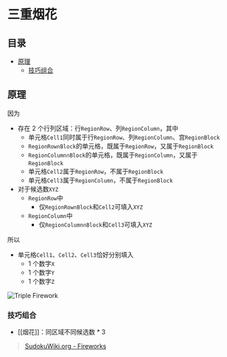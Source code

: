 # 三重烟花

<!-- START doctoc generated TOC please keep comment here to allow auto update -->
<!-- DON'T EDIT THIS SECTION, INSTEAD RE-RUN doctoc TO UPDATE -->
## 目录

- [原理](#%E5%8E%9F%E7%90%86)
  - [技巧组合](#%E6%8A%80%E5%B7%A7%E7%BB%84%E5%90%88)

<!-- END doctoc generated TOC please keep comment here to allow auto update -->

## 原理

因为
- 存在 2 个行列区域：行`RegionRow`、列`RegionColumn`，其中
	- 单元格`Cell1`同时属于行`RegionRow`、列`RegionColumn`、宫`RegionBlock`
	- `RegionRow∩Block`的单元格，既属于`RegionRow`，又属于`RegionBlock`
	- `RegionColumn∩Block`的单元格，既属于`RegionColumn`，又属于`RegionBlock`
	- 单元格`Cell2`属于`RegionRow`，不属于`RegionBlock`
	- 单元格`Cell3`属于`RegionColumn`，不属于`RegionBlock`
- 对于候选数`XYZ`
	- `RegionRow`中
		- 仅`RegionRow∩Block`和`Cell2`可填入`XYZ`
	- `RegionColumn`中
		- 仅`RegionColumn∩Block`和`Cell3`可填入`XYZ`

所以
- 单元格`Cell1`、`Cell2`、`Cell3`恰好分别填入
	- 1 个数字`X`
	- 1 个数字`Y`
	- 1 个数字`Z`

![Triple Firework](https://www.sudokuwiki.org/PuzImages/Firework2.png)

###  技巧组合

- [[烟花]]：同区域不同候选数 * 3

> [SudokuWiki.org - Fireworks](https://www.sudokuwiki.org/Fireworks)
